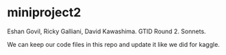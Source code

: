 # miniproject2
Eshan Govil, Ricky Galliani, David Kawashima. GTID Round 2. Sonnets.

We can keep our code files in this repo and update it like we did for kaggle.

